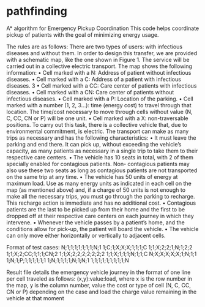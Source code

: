 # pathfinding
A* algorithm for Emergency Pickup Coordination
This code helps coordinate pickup of patients with the goal of minimizing energy usage.

The rules are as follows:
There are two types of users: with infectious diseases and without them. In order to design this transfer, we are provided with a schematic map, like the one shown in Figure 1. The service will be carried out in a collective electric transport.
The map shows the following information:
• Cell marked with a N: Address of patient without infectious diseases.
• Cell marked with a C: Address of a patient with infectious diseases. 3
• Cell marked with a CC: Care center of patients with infectious diseases.
• Cell marked with a CN: Care center of patients without infectious diseases.
• Cell marked with a P: Location of the parking.
• Cell marked with a number (1, 2, 3...): time (energy cost) to travel through that location. The time/cost necessary to move through cells without value (N, C, CC, CN or P) will be one unit.
• Cell marked with a X: non-traversable positions.
To carry out this task, there is a collective vehicle that, due to environmental commitment, is electric. The
transport can make as many trips as necessary and has the following characteristics:
• It must leave the parking and end there. It can pick up, without exceeding the vehicle’s capacity, as many patients as necessary in a single trip to take them to their respective care centers.
• The vehicle has 10 seats in total, with 2 of them specially enabled for contagious patients. Non- contagious patients may also use these two seats as long as contagious patients are not transported on the same trip at any time.
• The vehicle has 50 units of energy at maximum load. Use as many energy units as indicated in each cell on the map (as mentioned above) and, if a charge of 50 units is not enough to make all the necessary trips, you must go through the parking to recharge. This recharge action is immediate and has no additional cost.
• Contagious patients are the last to be picked up from their home and the first to be dropped off at their respective care centers on each journey in which they intervene.
• Whenever the vehicle passes by a patient’s home, and the conditions allow for pick-up, the patient will board the vehicle.
• The vehicle can only move either horizontally or vertically to adjacent cells.

Format of test cases:
N;1;1;1;1;1;1;1;N;1
           1;C;1;X;X;X;1;1;1;C
           1;1;X;2;2;1;N;1;2;2
           1;1;X;2;CC;1;1;1;CN;2
           1;1;X;2;2;2;2;2;2;2
           1;1;X;1;1;1;N;1;1;C
           N;X;X;X;X;X;1;N;1;1
           1;N;1;P;1;1;1;1;1;1
           1;N;1;1;1;1;N;1;N;1
           1;1;1;1;1;1;1;1;1;N

Result file details the emergency vehicle journey in the format of one line per cell traveled as follows:
(x,y):value:load, where x is the row number in the map, y is the column number, value the cost or type of cell (N, C, CC, CN or P) depending on the case and load the charge value remaining in the vehicle at that moment
